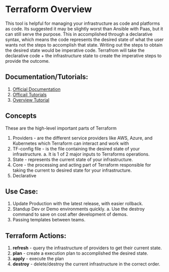 # Terraform Overview
This tool is helpful for managing your infrastructure as code and platforms as code. Its suggested it may be slightly worst than Ansible with Paas, but it can still serve the purpose. 
This in accomplished through a declarative syntax, which means the code represents the desired state of what the user wants not the steps to accomplish that state. Writing out the steps to obtain the desired state would be imperative code.
Terrafrom will take the declarative code + the infrastructure state to create the imperative steps to provide the outcome.

## Documentation/Tutorials:
1. [Official Documentation](https://developer.hashicorp.com/terraform?product_intent=terraform)
2. [Officail Tutorials](https://developer.hashicorp.com/terraform/tutorials?product_intent=terraform)
3. [Overview Tutorial](https://www.youtube.com/watch?v=l5k1ai_GBDE)

## Concepts
These are the high-level important parts of Terraform
1. Providers - are the different service providers like AWS, Azure, and Kubernetes which Terraform can interact and work with
2. TF-config file - is the file containing the desired state of your infrastructure.
  a. It is 1 of 2 major inputs to Terraforms operations.
3. State - represents the current state of your infrastructure.
4. Core - the processing and acting part of Terraform responsible for taking the current to desired state for your infrastructure.
5. Declarative

## Use Case:
1. Update Production with the latest release, with easier rollback.
2. Standup Dev or Demo environments quickly.
 a. Use the destroy command to save on cost after development of demos.
3. Passing templates between teams.

## Terraform Actions:
1. **refresh** - query the infrastructure of providers to get their current state.
2. **plan** - create a execution plan to accomplished the desired state.
3. **apply** - execute the plan
4. **destroy** - delete/destroy the current infrastructure in the correct order.
